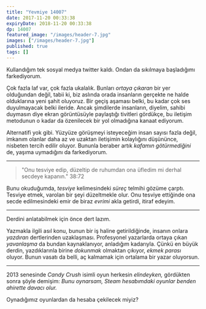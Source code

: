 ```yaml
---
title: "Yevmiye 14007"
date: 2017-11-20 00:33:38
expiryDate: 2018-11-20 00:33:38
dp: 14007
featured_image: "/images/header-7.jpg"
images: ["/images/header-7.jpg"]
published: true
tags: []
---
```




Kullandığım tek sosyal medya twitter kaldı. Ondan da sıkılmaya başladığımı
farkediyorum.

Çok fazla laf var, çok fazla ukalalık. Bunları *ortaya çıkaran* bir yer
olduğundan değil, tabii ki, biz aslında orada insanların gerçekte ne halde
olduklarına yeni şahit oluyoruz. Bir geçiş aşaması belki, bu kadar çok ses
duyulmayacak belki ileride. Ancak şimdilerde insanların, diyelim, sahibi
duymasın diye ekran görüntüsüyle paylaştığı tivitleri gördükçe, bu iletişim
metodunun o kadar da özenilecek bir yol olmadığına kanaat ediyorum.

Alternatifi yok gibi. Yüzyüze görüşmeyi isteyeceğim insan sayısı fazla değil,
imkanım olanlar daha az ve uzaktan iletişimin kolaylığını düşününce, nisbeten
tercih edilir oluyor. Bununla beraber artık *kafamın götürmediğini* de, yaşıma
uymadığını da farkediyorum.

---------


> "Onu tesviye edip, düzeltip de ruhumdan ona üfledim mi derhal secdeye
> kapanın." 38:72

Bunu okuduğumda, *tesviye* kelimesindeki *süreç* telmihi gözüme çarptı. Tesviye
etmek, varolan bir şeyi düzeltmekle olur. Onu tesviye ettiğinde ona secde
edilmesindeki emir de biraz *evrimi* akla getirdi, itiraf edeyim.

------

Derdini anlatabilmek için önce dert lazım.

Yazmakla ilgili asıl konu, bunun bir iş haline getirildiğinde, insanın onlara
*yazdıran* dertlerinden uzaklaşması. Profesyonel yazarlarda ortaya çıkan
*yavanlaşma* da bundan kaynaklanıyor, anladığım kadarıyla. Çünkü en büyük
derdin, yazdıklarınla birine *dokunmak* olmaktan çıkıyor, *ekmek parası* oluyor.
Bunun vasatı da belli, aç kalmamak için ortalama bir yazar oluyorsun. 

---------------------------

2013 senesinde *Candy Crush* isimli oyun herkesin *elindeyken,* gördükten sonra
şöyle demişim: *Bunu oynarsam, Steam hesabımdaki oyunlar benden ahirette davacı
olur.*

Oynadığımız oyunlardan da hesaba çekilecek miyiz?


